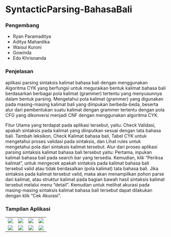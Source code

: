 # SyntacticParsing-BahasaBali

<h3>Pengembang</h3>

<ul>
  <li> Ryan Paramaditya </li>
  <li> Aditya Mahardika </li>
  <li> Waisul Kuroni </li>
  <li> Gowinda </li>
  <li> Edo Khrisnanda </li>
</ul>

<h3>Penjelasan</h3>
<p>aplikasi parsing sintaksis kalimat bahasa bali dengan menggunakan Algoritma CYK yang berfungsi untuk meguraikan bentuk kalimat bahasa bali berdasarkan berbagai pola kalimat (grammer) tertentu yang menyusunnya dalam bentuk parsing. Mengetahui pola kalimat (grammer) yang digunakan pada masing-masing kalimat bali yang diinpukan berbeda-beda, beserta alur dari pembentukan suatu kalimat dengan grammer tertentu dengan pola CFG yang dikonversi menjadi CNF dengan menggunakan algoritma CYK.</p>
<p>Fitur Utama yang terdapat pada aplikasi tersebut, yaitu: Check Validasi, apakah sintaksis pada kalimat yang diinputkan sesuai dengan tata bahasa bali. Tambah leksikon, Check Kalimat bahasa bali, Tabel CYK untuk mengetahui proses validasi pada sintaksis, dan Lihat rules untuk mengetahui pola dari sintaksis kalimat tersebut. Alur dari proses aplikasi parsing sintaksis kalimat bahasa bali tersebut yaitu: Pertama, inpukan kalimat bahasa bali pada search bar yang tersedia. Kemudian, klik “Periksa kalimat”, untuk mengecek apakah sintaksis pada kalimat bahasa bali tersebut valid atau tidak berdasalkan (pola kalimat) tata bahasa bali. Jika sintaksis pada kalimat tersebut valid, maka akan menampilkan pohon parse dari kalimat, atau struktur kalimat pada bagian bawah hasil sintaksis kalimat tersebut melalui menu “detail”. Kemudian untuk melihat akurasi pada masing-masing sintaksis kalimat bahasa bali tersebut dapat dilakukan dengan klik “Cek Akurasi”.</p>

<h3>Tampilan Aplikasi</h3>
<table>
  <tr>
    <td><img src=![WhatsApp Image 2020-12-20 at 14 17 56](https://github.com/ryandidit/SyntacticParsing-BahasaBali/assets/65303453/6c3e653f-5a03-4537-91f8-2fb0e3d2af8b)
></td>
    <td><img src=![WhatsApp Image 2020-12-20 at 14 17 57](https://github.com/ryandidit/SyntacticParsing-BahasaBali/assets/65303453/db1b13d2-17e8-4ece-bf13-75ad1bfbbf16)
></td>
    <td><img src=![WhatsApp Image 2020-12-20 at 14 17 59](https://github.com/ryandidit/SyntacticParsing-BahasaBali/assets/65303453/0e92b1ee-061d-4af1-a62a-d326b04303bb)
></td>
    <td><img src=![WhatsApp Image 2020-12-20 at 14 18 00](https://github.com/ryandidit/SyntacticParsing-BahasaBali/assets/65303453/ffe9e097-e4fb-4eb3-b452-3a784ea82bd7)
></td>
  </tr>
  <tr>
    <td><img src=https://github.com/ryandidit/SyntacticParsing-BahasaBali/assets/65303453/d8aa9f76-c8fd-40e8-8401-5241e9766929
></td>
    <td><img src=https://github.com/ryandidit/SyntacticParsing-BahasaBali/assets/65303453/f96421ee-3460-4b82-8301-b629e2073217
></td>
    <td><img src=https://github.com/ryandidit/SyntacticParsing-BahasaBali/assets/65303453/da0ac72b-e2a3-4ed0-8e82-12705f715435
></td>
    <td><img src=https://github.com/ryandidit/SyntacticParsing-BahasaBali/assets/65303453/a4b94d1c-da01-406c-acff-65cdccb9087a
></td>
  </tr>
</table>

